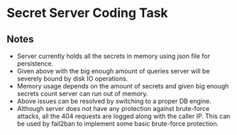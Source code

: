 # Secret Server Coding Task

## Notes

* Server currently holds all the secrets in memory using json file for persistence.
* Given above with the big enough amount of queries server will be severely bound by disk IO operations.
* Memory usage depends on the amount of secrets and given big enough secrets count server can run out of memory.
* Above issues can be resolved by switching to a proper DB engine.
* Although server does not have any protection against brute-force attacks, all the 404 requests are logged along with the caller IP. This can be used by fail2ban to implement some basic brute-force protection.